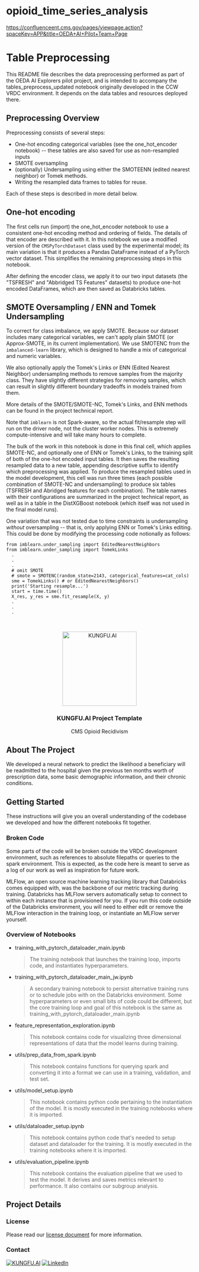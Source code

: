 # opioid_time_series_analysis
https://confluenceent.cms.gov/pages/viewpage.action?spaceKey=APP&title=OEDA+AI+Pilot+Team+Page

# Table Preprocessing

This README file describes the data preprocessing performed
as part of the OEDA AI Explorers pilot project, and is intended to
accompany the tables_preprocess_updated notebook 
originally developed in the CCW VRDC environment. It depends on 
the data tables and resources deployed there.

## Preprocessing Overview

Preprocessing consists of several steps:
- One-hot encoding categorical variables (see the one_hot_encoder notebook) -- these tables are also saved for use as non-resampled inputs
- SMOTE oversampling
- (optionally) Undersampling using either the SMOTEENN (edited nearest neighbor) or Tomek methods.
- Writing the resampled data frames to tables for reuse.

Each of these steps is described in more detail below.

## One-hot encoding

The first cells run (import) the one_hot_encoder notebook to use a
consistent one-hot encoding method and ordering of fields. The details
of that encoder are described with it. In this notebook we use a modified
version of the `CMSPyTorchDataset` class used by the experimental model;
its main variation is that it produces a Pandas DataFrame instead of
a PyTorch vector dataset. This simplifies the remaining preprocessing
steps in this notebook.

After defining the encoder class, we apply it to our two input datasets
(the "TSFRESH" and "Abbridged TS Features" datasets) to produce one-hot
encoded DataFrames, which are then saved as Databricks tables. 

## SMOTE Oversampling / ENN and Tomek Undersampling

To correct for class imbalance, we apply SMOTE. Because our dataset includes many categorical variables, we can't apply plain SMOTE (or Approx-SMOTE, in its current implementation). We use SMOTENC from the `imbalanced-learn` library, which is designed to handle a mix of categorical and numeric variables.

We also optionally apply the Tomek's Links or ENN (Edited Nearest Neighbor) 
undersampling methods to remove samples from the majority class. They have 
slightly different strategies for removing samples, which can result in 
slightly different boundary tradeoffs in models trained from them.

More details of the SMOTE/SMOTE-NC, Tomek's Links, and ENN methods can
be found in the project technical report.

Note that `imblearn` is not Spark-aware, so the actual fit/resample step will run on the driver node, not the cluster worker nodes. This is extremely
compute-intensive and will take many hours to complete.

The bulk of the work in this notebook is done in this final cell, which
applies SMOTE-NC, and optionally one of ENN or Tomek's Links, to the training split of both of the one-hot encoded input tables. It then saves the resulting
resampled data to a new table, appending descriptive suffix to identify which
preprocessing was applied. To produce the resampled tables used in the model
development, this cell was run three times (each possible combination of
SMOTE-NC and undersampling) to produce six tables (TSFRESH and Abridged 
features for each combination).  The table names with their configurations
are summarized in the project technical report, as well as in a table
in the DistXGBoost notebook (which itself was not used in the final 
model runs).

One variation that was not tested due to time constraints is undersampling
 _without_ oversampling -- that is, only applying ENN or Tomek's Links
 editing. This could be done by modifying the processing code notionally
 as follows:
 ```
 from imblearn.under_sampling import EditedNearestNeighbors
 from imblearn.under_sampling import TomekLinks
   .
   .
   . 
   # omit SMOTE
   # smote = SMOTENC(random_state=2143, categorical_features=cat_cols)
   sme = TomekLinks() # or EditedNearestNeighbors()
   print('Starting resample...')
   start = time.time()
   X_res, y_res = sme.fit_resample(X, y)
   .
   .
   .
```


<!-- 
  TODOS: missing logo pic - can just kill the img if we want
  Missing license
  Needs an editting pass
-->
<br />
<p align="center">
  <img src="./data/kungfuai_logo.png" alt="KUNGFU.AI" width="200">
  <h3 align="center">KUNGFU.AI Project Template</h3>
  <p align="center">
    CMS Opioid Recidivism
    <br/>
  </p>
</p>

<!-- ABOUT THE PROJECT -->
<h2 id="about"> About The Project </h2>
We developed a neural network to predict the likelihood a beneficiary will be readmitted to the hospital given the previous ten months worth of prescription data, some basic demographic information, and their chronic conditions.

<h2 id="getting-started"> Getting Started </h2>

These instructions will give you an overall understanding of the codebase we developed and how the different notebooks fit together.

<h3> Broken Code </h2>

Some parts of the code will be broken outside the VRDC development environment, such as references to absolute filepaths or queries to the spark environment. This is expected, as the code here is meant to serve as a log of our work as well as inspiration for future work.

MLFlow, an open source machine learning tracking library that Databricks comes equipped with, was the backbone of our metric tracking during training. Databricks has MLFlow servers automatically setup to connect to within each instance that is provisioned for you. If you run this code outside of the Databricks environment, you will need to either edit or remove the MLFlow interaction in the training loop, or instantiate an MLFlow server yourself.

<h3 > Overview of Notebooks </h3>

 - training_with_pytorch_dataloader_main.ipynb
    > The training notebook that launches the training loop, imports code, and instantiates hyperparameters.
 - training_with_pytorch_dataloader_main_jw.ipynb
    > A secondary training notebook to persist alternative training runs or to schedule jobs with on the Databricks environment. Some hyperparameters or even small bits of code could be different, but the core training loop and goal of this notebook is the same as training_with_pytorch_dataloader_main.ipynb
 - feature_representation_exploration.ipynb
    > This notebook contains code for visualizing three dimensional representations of data that the model learns during training. 
 - utils/prep_data_from_spark.ipynb
    > This notebook contains functions for querying spark and converting it into a format we can use in a training, validation, and test set.
 - utils/model_setup.ipynb
    > This notebook contains python code pertaining to the instantiation of the model. It is mostly executed in the training notebooks where it is imported.
 - utils/dataloader_setup.ipynb
    > This notebook contains python code that's needed to setup dataset and dataloader for the training. It is mostly executed in the training notebooks where it is imported. 
 - utils/evaluation_pipeline.ipynb
    > This notebook contains the evaluation pipeline that we used to test the model. It derives and saves metrics relevant to performance. It also contains our subgroup analysis. 



<!-- PROJECT FOOTER -->
<h2 id="footer"> Project Details </h2>
<h3 id="license"> License </h3>

Please read our [license document][license-url] for more information.

<h3 id="Contact"> Contact </h3>

[![KUNGFU.AI][kungfu-shield]][kungfu-url]
[![LinkedIn][linkedin-shield]][linkedin-url]

<!-- MARKDOWN LINKS & IMAGES -->
<!-- https://www.markdownguide.org/basic-syntax/#reference-style-links -->
[license-url]: ./LICENSE.md
[linkedin-shield]: https://img.shields.io/badge/-LinkedIn-black.svg?style=flat-square&logo=linkedin&colorB=555
[linkedin-url]: https://www.linkedin.com/company/kungfuai/
[python-url]: https://www.python.org
[docker-url]: https://www.docker.com
[docker-compose-url]: https://docs.docker.com/compose/install/
[nvidia-url]: https://github.com/NVIDIA/nvidia-container-runtime
[kungfu-shield]: https://img.shields.io/badge/KUNGFU.AI-2022-red
[kungfu-url]: https://www.kungfu.ai
